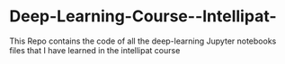 # Deep-Learning-Course--Intellipat-
This Repo contains the code of all the deep-learning Jupyter notebooks files that I have learned in the intellipat course
